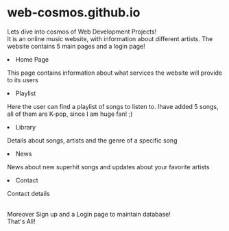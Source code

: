 # web-cosmos.github.io
Lets dive into cosmos of Web Development Projects! <br>
It is an online music website, with information about different artists. The website contains 5 main pages and a login page!<br> <li> Home Page<p> This page contains information about what services the website will provide 
to its users </p><li> Playlist <p> Here the user can find a playlist of songs to listen to. Ihave added 5 songs, all of them are K-pop, since I am huge fan! ;)</p> <li> Library <p> Details about songs, artists and the genre of a specific song</p> <li> News <p> News about new superhit songs and updates about your favorite artists</p> <li> Contact <p> Contact details </p><br>
Moreover Sign up and a Login page to maintain database!<br>
That's All!

